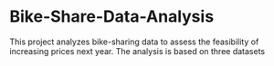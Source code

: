 # Bike-Share-Data-Analysis
This project analyzes bike-sharing data to assess the feasibility of increasing prices next year. The analysis is based on three datasets
